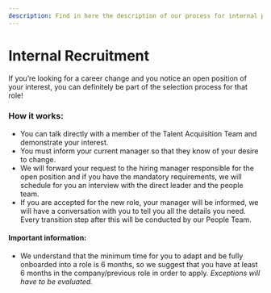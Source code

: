 ```yaml
---
description: Find in here the description of our process for internal position transfers!
---
```


# Internal Recruitment

If you’re looking for a career change and you notice an open position of your interest, you can definitely be part of the selection process for that role! &#x20;

### &#x20;How it works: &#x20;

* You can talk directly with a member of the Talent Acquisition Team and demonstrate your interest. &#x20;
* You must inform your current manager so that they know of your desire to change.&#x20;
* We will forward your request to the hiring manager responsible for the open position and if you have the mandatory requirements, we will schedule for you an interview with the direct leader and the people team.&#x20;
* If you are accepted for the new role, your manager will be informed, we will have a conversation with you to tell you all the details you need. Every transition step after this will be conducted by our People Team. &#x20;

#### Important information:&#x20;

* We understand that the minimum time for you to adapt and be fully onboarded into a role is 6 months, so we suggest that you have at least 6 months in the company/previous role in order to apply. _Exceptions will have to be evaluated._
